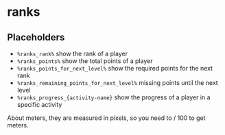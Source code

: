 # ranks

## Placeholders

- `%ranks_rank%` show the rank of a player
- `%ranks_points%` show the total points of a player
- `%ranks_points_for_next_level%` show the required points for the next rank
- `%ranks_remaining_points_for_next_level%` missing points until the next level
- `%ranks_progress_{activity-name}` show the progress of a player in a specific activity

About meters, they are measured in pixels, so you need to / 100 to get meters.